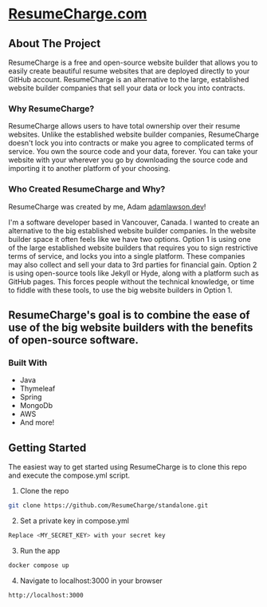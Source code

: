 # [ResumeCharge.com](https://resumecharge.com)

<!-- ABOUT ResumeCharge -->

## About The Project

ResumeCharge is a free and open-source website builder that allows you to easily create beautiful resume
websites that are deployed directly to your GitHub account. ResumeCharge is an alternative to the large, established
website
builder companies that sell your data or lock you into contracts.

### Why ResumeCharge?

ResumeCharge allows users to have total ownership over their resume websites. Unlike the established website builder
companies,
ResumeCharge doesn't lock you into contracts or make you agree to complicated terms of service. You own the
source code and your data, forever. You can take your website with your wherever you go by downloading the source code
and importing it to another platform of your choosing.

### Who Created ResumeCharge and Why?

ResumeCharge was created by me, Adam [adamlawson.dev](https://adamlawson.dev/)!

I'm a software developer based in Vancouver, Canada. I wanted to
create an alternative to the big established website builder companies. In the website builder space it often feels like
we have two options. Option 1 is using one of the large established website builders that requires you to sign
restrictive terms of service, and locks you into a single platform. These companies may also collect and sell your data
to 3rd parties for financial gain. Option 2 is using open-source tools like Jekyll or Hyde, along with a platform such
as GitHub pages.
This forces people without the technical knowledge, or time to fiddle with these tools, to use the big website builders
in Option 1.

## ResumeCharge's goal is to combine the ease of use of the big website builders with the benefits of open-source software.

### Built With

* Java
* Thymeleaf
* Spring
* MongoDb
* AWS
* And more!

<!-- GETTING STARTED -->

## Getting Started

The easiest way to get started using ResumeCharge is to clone this repo and execute the compose.yml script.
1. Clone the repo
```sh
git clone https://github.com/ResumeCharge/standalone.git
```
2. Set a private key in compose.yml
```sh
Replace <MY_SECRET_KEY> with your secret key
```
3. Run the app
```sh
docker compose up
```
4. Navigate to localhost:3000 in your browser
```
http://localhost:3000
```